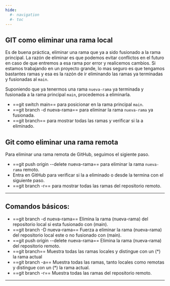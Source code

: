 ```yaml
---
hide:
  #- navigation
  #- toc
---
```


## **GIT como eliminar una rama local**

Es de buena práctica, eliminar una rama que ya a sido fusionado a la rama principal. La razón de eliminar es que podemos evitar conflictos en el futuro en caso de que entremos a esa rama por error y realicemos cambios. Si estamos trabajando en un proyecto grande, lo mas seguro es que tengamos bastantes ramas y esa es la razón de ir eliminando las ramas ya terminadas y fusionadas al `main`.

Suponiendo que ya tenermos una rama `nueva-rama` ya terminada y fusionada a la rama principal `main`, procedemos a eliminarla.

  - ==git switch main== para posicionar en la rama principal `main`.
  - ==git branch -d nueva-rama== para eliminar la rama `nueva-rama` ya fusionada.
  - ==git branch== para mostrar todas las ramas y verificar si la a eliminado.


## **Git como eliminar una rama remota**

Para eliminar una rama remota de GitHub, seguimos el sigiente paso.

  - ==git push origin --delete nueva-rama== para eliminar la rama `nueva-rama` remoto.
  - Entra en GitHub para verificar si la a eliminado o desde la termina con el siguiente paso.
  - ==git branch -r== para mostrar todas las ramas del repositorio remoto.

***

## **Comandos básicos:**

  - ==git branch -d nueva-rama== Elimina la rama (nueva-rama) del repositorio local si esta fusionado con (main).
  - ==git branch -D nueva-rama== Fuerza a eliminar la rama (nueva-rama) del repositorio local este o no fusionado con (main).
  - ==git push origin --delete nueva-rama== Elimina la rama (nueva-rama) del repositorio remoto.
  - ==git branch== Muestra todas las ramas locales y distingue con un (*) la rama actual
  - ==git branch -a== Muestra todas las ramas, tanto locales como remotas y distingue con un (*) la rama actual.
  - ==git branch -r== Muestra todas las ramas del repositorio remoto.

***

<br>
